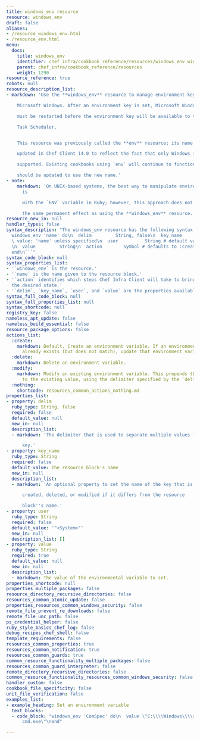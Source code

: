 ```yaml
---
title: windows_env resource
resource: windows_env
draft: false
aliases:
- /resource_windows_env.html
- /resource_env.html
menu:
  docs:
    title: windows_env
    identifier: chef_infra/cookbook_reference/resources/windows_env windows_env
    parent: chef_infra/cookbook_reference/resources
    weight: 1290
resource_reference: true
robots: null
resource_description_list:
- markdown: 'Use the **windows_env** resource to manage environment keys in

    Microsoft Windows. After an environment key is set, Microsoft Windows

    must be restarted before the environment key will be available to the

    Task Scheduler.


    This resource was previously called the **env** resource; its name was

    updated in Chef Client 14.0 to reflect the fact that only Windows is

    supported. Existing cookbooks using `env` will continue to function, but

    should be updated to use the new name.'
- note:
    markdown: 'On UNIX-based systems, the best way to manipulate environment keys
      is

      with the `ENV` variable in Ruby; however, this approach does not have

      the same permanent effect as using the **windows_env** resource.'
resource_new_in: null
handler_types: false
syntax_description: "The windows_env resource has the following syntax:\n\n``` ruby\n\
  windows_env 'name' do\n  delim         String, false\n  key_name      String # default\
  \ value: 'name' unless specified\n  user          String # default value: \"<System>\"\
  \n  value         String\n  action        Symbol # defaults to :create if not specified\n\
  end\n```"
syntax_code_block: null
syntax_properties_list:
- '`windows_env` is the resource.'
- '`name` is the name given to the resource block.'
- '`action` identifies which steps Chef Infra Client will take to bring the node into
  the desired state.'
- '`delim`, `key_name`, `user`, and `value` are the properties available to this resource.'
syntax_full_code_block: null
syntax_full_properties_list: null
syntax_shortcode: null
registry_key: false
nameless_apt_update: false
nameless_build_essential: false
resource_package_options: false
actions_list:
  :create:
    markdown: Default. Create an environment variable. If an environment variable
      already exists (but does not match), update that environment variable to match.
  :delete:
    markdown: Delete an environment variable.
  :modify:
    markdown: Modify an existing environment variable. This prepends the new value
      to the existing value, using the delimiter specified by the `delim` property.
  :nothing:
    shortcode: resources_common_actions_nothing.md
properties_list:
- property: delim
  ruby_type: String, false
  required: false
  default_value: null
  new_in: null
  description_list:
  - markdown: 'The delimiter that is used to separate multiple values for a single

      key.'
- property: key_name
  ruby_type: String
  required: false
  default_value: The resource block's name
  new_in: null
  description_list:
  - markdown: 'An optional property to set the name of the key that is to be

      created, deleted, or modified if it differs from the resource

      block''s name.'
- property: user
  ruby_type: String
  required: false
  default_value: '"<System>"'
  new_in: null
  description_list: []
- property: value
  ruby_type: String
  required: true
  default_value: null
  new_in: null
  description_list:
  - markdown: The value of the environmental variable to set.
properties_shortcode: null
properties_multiple_packages: false
resource_directory_recursive_directories: false
resources_common_atomic_update: false
properties_resources_common_windows_security: false
remote_file_prevent_re_downloads: false
remote_file_unc_path: false
ps_credential_helper: false
ruby_style_basics_chef_log: false
debug_recipes_chef_shell: false
template_requirements: false
resources_common_properties: true
resources_common_notification: true
resources_common_guards: true
common_resource_functionality_multiple_packages: false
resources_common_guard_interpreter: false
remote_directory_recursive_directories: false
common_resource_functionality_resources_common_windows_security: false
handler_custom: false
cookbook_file_specificity: false
unit_file_verification: false
examples_list:
- example_heading: Set an environment variable
  text_blocks:
  - code_block: "windows_env 'ComSpec' do\n  value \"C:\\\\Windows\\\\system32\\\\\
      cmd.exe\"\nend"

---
```

